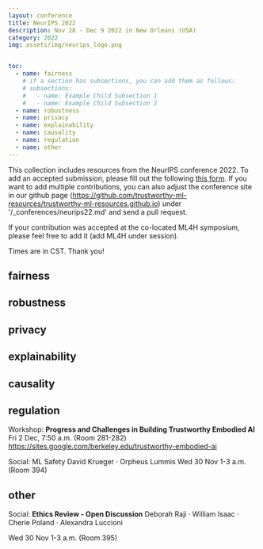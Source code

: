 ```yaml
---
layout: conference
title: NeurIPS 2022
description: Nov 28 - Dec 9 2022 in New Orleans (USA)
category: 2022
img: assets/img/neurips_logo.png


toc:
  - name: fairness
    # if a section has subsections, you can add them as follows:
    # subsections:
    #   - name: Example Child Subsection 1
    #   - name: Example Child Subsection 2
  - name: robustness
  - name: privacy
  - name: explainability
  - name: causality
  - name: regulation
  - name: other
---
```

This collection includes resources from the NeurIPS conference 2022. To add an accepted submission, please fill out the following [this form](https://forms.gle/rQQUN2zJQMKGwA7J6). If you want to add multiple contributions, you can also adjust the conference site in our github page (https://github.com/trustworthy-ml-resources/trustworthy-ml-resources.github.io) under '/_conferences/neurips22.md' and send a pull request. 
  
If your contribution was accepted at the co-located ML4H symposium, please feel free to add it (add ML4H under session).
  
Times are in CST. Thank you!

## fairness
## robustness
## privacy
## explainability
## causality
## regulation
Workshop: **Progress and Challenges in Building Trustworthy Embodied AI**
Fri 2 Dec, 7:50 a.m. (Room 281-282)
https://sites.google.com/berkeley.edu/trustworthy-embodied-ai
  
Social: ML Safety
David Krueger · Orpheus Lummis
Wed 30 Nov 1-3 a.m. (Room 394)

## other
Social: **Ethics Review - Open Discussion**
Deborah Raji · William Isaac · Cherie Poland · Alexandra Luccioni

Wed 30 Nov 1-3 a.m. (Room 395)


<!-- Template
type of contribtion: title 
author/speaker
session (optional)
date, time (virtual or on-site(state location))
link
--->